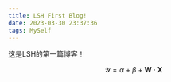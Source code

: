 ```yaml
---
title: LSH First Blog!
date: 2023-03-30 23:37:36
tags: MySelf
---
```


这是LSH的第一篇博客！

$$
\mathcal{Y} = \alpha + \beta + \mathbf{W} \cdot \mathbf{X}
$$